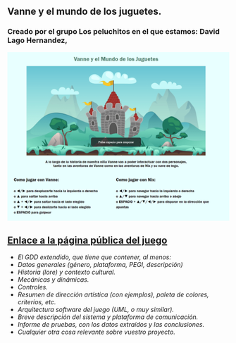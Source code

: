 ## Vanne y el mundo de los juguetes.
### Creado por el grupo **Los peluchitos** en el que estamos: David Lago Hernandez, 

![alt text](https://github.com/DVI-UCM/Vanne-y-el-mundo-de-los-Juguetes/blob/509fa2050674bc7cc41bab48bfac276ccff8606b/captura%20de%20pantalla.png)

## [Enlace a la página pública del juego](https://dvi-ucm.github.io/Vanne-y-el-mundo-de-los-Juguetes/)

- _El GDD extendido, que tiene que contener, al menos:_
- _Datos generales (género, plataforma, PEGI, descripción)_
- _Historia (lore) y contexto cultural._
- _Mecánicas y dinámicas._
- _Controles._
- _Resumen de dirección artística (con ejemplos), paleta de colores, criterios, etc._
- _Arquitectura software del juego (UML, o muy similar)._
- _Breve descripción del sistema y plataforma de comunicación._
- _Informe de pruebas, con los datos extraídos y las conclusiones._
- _Cualquier otra cosa relevante sobre vuestro proyecto._
